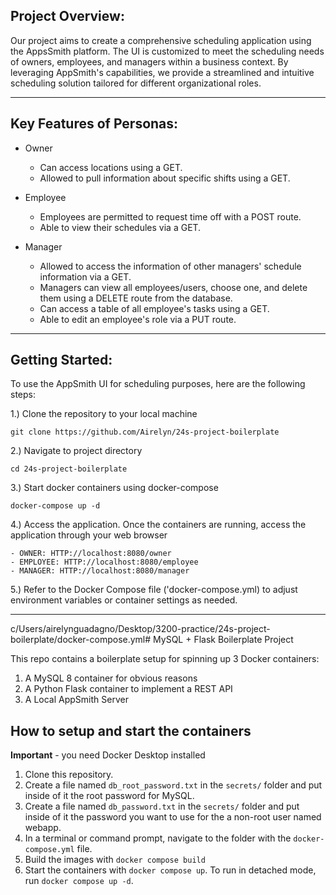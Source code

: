 ## Project Overview:

Our project aims to create a comprehensive scheduling application using the AppsSmith platform. The UI is customized to meet the scheduling needs of owners, employees, and managers within a business context. By leveraging AppSmith's capabilities, we provide a streamlined and intuitive scheduling solution tailored for different organizational roles.


-------------------------------------------------------------------------------

## Key Features of Personas:
- Owner
  -  Can access locations using a GET.
  -  Allowed to pull information about specific shifts using a GET.
    
- Employee
  - Employees are permitted to request time off with a POST route.
  - Able to view their schedules via a GET.

- Manager
  - Allowed to access the information of other managers' schedule information via a GET.
  - Managers can view all employees/users, choose one, and delete them using a DELETE route from the database.
  - Can access a table of all employee's tasks using a GET.
  - Able to edit an employee's role via a PUT route.
 
-------------------------------------------------------------------------------



## Getting Started:

To use the AppSmith UI for scheduling purposes, here are the following steps:

1.) Clone the repository to your local machine

    git clone https://github.com/Airelyn/24s-project-boilerplate
2.) Navigate to project directory

    cd 24s-project-boilerplate
3.) Start docker containers using docker-compose

    docker-compose up -d
4.) Access the application. Once the containers are running, access the application through your web browser

    - OWNER: HTTP://localhost:8080/owner
    - EMPLOYEE: HTTP://localhost:8080/employee
    - MANAGER: HTTP://localhost:8080/manager
5.) Refer to the Docker Compose file ('docker-compose.yml) to adjust environment variables or container settings as needed.


-------------------------------------------------------------------








c/Users/airelynguadagno/Desktop/3200-practice/24s-project-boilerplate/docker-compose.yml# MySQL + Flask Boilerplate Project

This repo contains a boilerplate setup for spinning up 3 Docker containers: 
1. A MySQL 8 container for obvious reasons
1. A Python Flask container to implement a REST API
1. A Local AppSmith Server

## How to setup and start the containers
**Important** - you need Docker Desktop installed

1. Clone this repository.  
1. Create a file named `db_root_password.txt` in the `secrets/` folder and put inside of it the root password for MySQL. 
1. Create a file named `db_password.txt` in the `secrets/` folder and put inside of it the password you want to use for the a non-root user named webapp. 
1. In a terminal or command prompt, navigate to the folder with the `docker-compose.yml` file.  
1. Build the images with `docker compose build`
1. Start the containers with `docker compose up`.  To run in detached mode, run `docker compose up -d`. 




